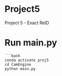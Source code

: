 # Project5
Project 5 - Exact ReID
# Run main.py
```
```bash
conda activate proj5
cd CamEngine
python main.py  
```

